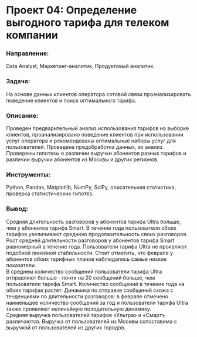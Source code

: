 # Проект 04: Определение выгодного тарифа для телеком компании

### Направление: 
Data Analyst, Маркетинг-аналитик, Продуктовый аналитик.

### Задача: 
На основе данных клиентов оператора сотовой связи проанализировать поведение клиентов и поиск оптимального тарифа.

### Описание:
Проведен предварительный анализ использования тарифов на выборке клиентов, проанализировано поведение клиентов при использовании услуг оператора и рекомендованы оптимальные наборы услуг для пользователей. Проведена предобработка данных, их анализ. Проверены гипотезы о различии выручки абонентов разных тарифов и
различии выручки абонентов из Москвы и других регионов.

### Инструменты: 
Python, Pandas, Matplotlib, NumPy, SciPy, описательная статистика, проверка статистических гипотез.

### Вывод:
Средняя длительность разговоров у абонентов тарифа Ultra больше, чем у абонентов тарифа Smart. В течение года пользователи обоих тарифов увеличивают среднюю продолжительность своих разговоров. Рост средней длительности разговоров у абонентов тарифа Smart равномерный в течение года. Пользователи тарифа Ultra не проявляют подобной линейной стабильности. Стоит отметить, что феврале у абонентов обоих тарифных планов наблюдались самые низкие показатели.  
В среднем количество сообщений пользователи тарифа Ultra отправляют больше - почти на 20 сообщений больше, чем пользователи тарифа Smart. Количество сообщений в течение года на обоих тарифак растет. Динамика по отправке сообщений схожа с тенденциями по длительности разговоров: в феврале отмечено наименьшее количество сообщений за год и пользователи тарифа Ultra также проявляют нелинейную полодительную динамику.  
Cредняя выручка пользователей тарифов «Ультра» и «Смарт» различаются.
Выручка от пользователей из Москвы сопоставима с выручкой от пользователей из других городов.
